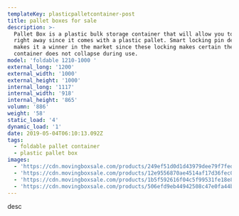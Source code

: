 ```yaml
---
templateKey: plasticpalletcontainer-post
title: pallet boxes for sale
description: >-
  Pallet Box is a plastic bulk storage container that will allow you to load it
  right away since it comes with a plastic pallet. Smart locking pin design
  makes it a winner in the market since these locking makes certain the
  container does not collapse during use.
model: 'foldable 1210-1000 '
external_long: '1200'
external_width: '1000'
external_height: '1000'
internal_long: '1117'
internal_width: '918'
internal_height: '865'
volumn: '886'
weight: '58'
static_load: '4'
dynamic_load: '1'
date: 2019-05-04T06:10:13.092Z
tags:
  - foldable pallet container
  - plastic pallet box
images:
  - 'https://cdn.movingboxsale.com/products/249ef51d0d1d43979dee79f7fedd8e49.jpg'
  - 'https://cdn.movingboxsale.com/products/12e9556870ae4514af17d36fec093249.jpg'
  - 'https://cdn.movingboxsale.com/products/1b5f592616f04c5f99531fe18e86cc26.jpg'
  - 'https://cdn.movingboxsale.com/products/506efd9eb44942508c47e0fa44b5a94f.jpg'
---
```

desc
